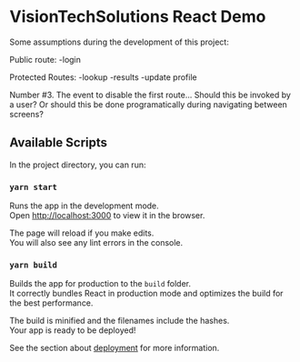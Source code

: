 # VisionTechSolutions React Demo

Some assumptions during the development of this project:

Public route:
-login

Protected Routes:
-lookup
-results
-update profile

Number #3. The event to disable the first route... Should this be invoked by a user? Or should this be done programatically during navigating between screens?

## Available Scripts

In the project directory, you can run:

### `yarn start`

Runs the app in the development mode.\
Open [http://localhost:3000](http://localhost:3000) to view it in the browser.

The page will reload if you make edits.\
You will also see any lint errors in the console.

### `yarn build`

Builds the app for production to the `build` folder.\
It correctly bundles React in production mode and optimizes the build for the best performance.

The build is minified and the filenames include the hashes.\
Your app is ready to be deployed!

See the section about [deployment](https://facebook.github.io/create-react-app/docs/deployment) for more information.
